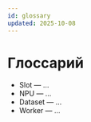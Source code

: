 ```yaml
---
id: glossary
updated: 2025-10-08
---
```


# Глоссарий
- Slot — …
- NPU — …
- Dataset — …
- Worker — …
